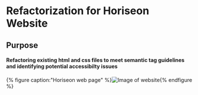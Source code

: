 # Refactorization for Horiseon Website
## Purpose
#### Refactoring existing html and css files to meet semantic tag guidelines and identifying potential accessibilty issues
####
{% figure caption:"Horiseon web page" %}![Image of website](assets/images/screenshot.png){% endfigure %}

## 